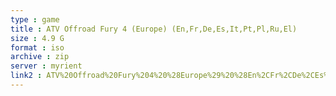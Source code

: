 ```yaml
---
type : game
title : ATV Offroad Fury 4 (Europe) (En,Fr,De,Es,It,Pt,Pl,Ru,El)
size : 4.9 G
format : iso
archive : zip
server : myrient
link2 : ATV%20Offroad%20Fury%204%20%28Europe%29%20%28En%2CFr%2CDe%2CEs%2CIt%2CPt%2CPl%2CRu%2CEl%29
---
```

